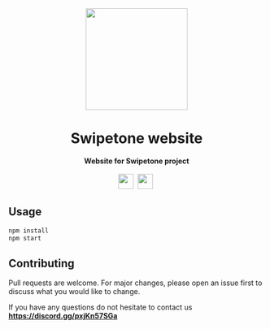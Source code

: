 <div align="center">
    <img src="https://i.imgur.com/Ue3krmK.png" height="200" width="200">
    <h1>Swipetone website</h1>
    <strong>Website for Swipetone project</strong><br><br>
    <img src="https://forthebadge.com/images/badges/it-works-why.svg" height="30">&nbsp;
    <img src="https://forthebadge.com/images/badges/built-with-love.svg" height="30">&nbsp;
</div>

## Usage

```bash
npm install
npm start
```

## Contributing
Pull requests are welcome. For major changes, please open an issue first to discuss what you would like to change.

If you have any questions do not hesitate to contact us **https://discord.gg/pxjKn57SGa**
